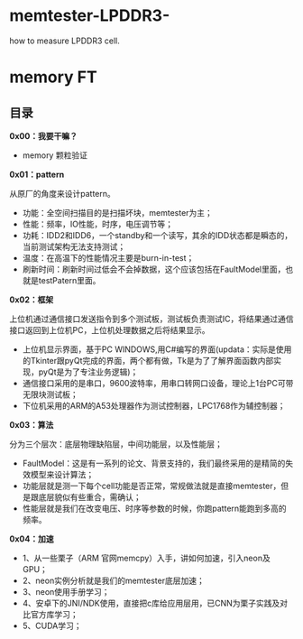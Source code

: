 # memtester-LPDDR3-
how to measure LPDDR3 cell.

# memory FT

## 目录
**0x00：我要干嘛？**
+ memory 颗粒验证


**0x01：pattern**

从原厂的角度来设计pattern。

+ 功能：全空间扫描目的是扫描坏块，memtester为主；
+ 性能：频率，IO性能，时序，电压调节等；
+ 功耗：IDD2和IDD6，一个standby和一个读写，其余的IDD状态都是瞬态的，当前测试架构无法支持测试；
+ 温度：在高温下的性能情况主要是burn-in-test；
+ 刷新时间：刷新时间过低会不会掉数据，这个应该包括在FaultModel里面，也就是testPatern里面。


**0x02：框架**

上位机通过通信接口发送指令到多个测试板，测试板负责测试IC，将结果通过通信接口返回到上位机PC，上位机处理数据之后将结果显示。

+ 上位机显示界面，基于PC WINDOWS,用C#编写的界面(updata：实际是使用的Tkinter跟pyQt完成的界面，两个都有做，Tk是为了了解界面函数内部实现，pyQt是为了专注业务逻辑)；
+ 通信接口采用的是串口，9600波特率，用串口转网口设备，理论上1台PC可带无限块测试板；
+ 下位机采用的ARM的A53处理器作为测试控制器，LPC1768作为辅控制器；

**0x03：算法**

分为三个层次：底层物理缺陷层，中间功能层，以及性能层；
+ FaultModel：这是有一系列的论文、背景支持的，我们最终采用的是精简的失效模型来设计算法；
+ 功能层就是测一下每个cell功能是否正常，常规做法就是直接memtester，但是跟底层貌似有些重合，需确认；
+ 性能层就是我们在改变电压、时序等参数的时候，你跑pattern能跑到多高的频率。

**0x04：加速**
+ 1、从一些栗子（ARM 官网memcpy）入手，讲如何加速，引入neon及GPU；
+ 2、neon实例分析就是我们的memtester底层加速；
+ 3、neon使用手册学习；
+ 4、安卓下的JNI/NDK使用，直接把c库给应用层用，已CNN为栗子实践及对比官方库学习；
+ 5、CUDA学习；
